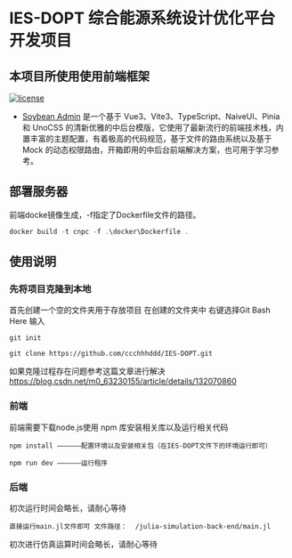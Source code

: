 # IES-DOPT 综合能源系统设计优化平台开发项目

## 本项目所使用使用前端框架

[![license](https://img.shields.io/badge/license-MIT-green.svg)](./LICENSE)

* [Soybean Admin](https://github.com/honghuangdc/soybean-admin) 是一个基于 Vue3、Vite3、TypeScript、NaiveUI、Pinia 和 UnoCSS 的清新优雅的中后台模版，它使用了最新流行的前端技术栈，内置丰富的主题配置，有着极高的代码规范，基于文件的路由系统以及基于 Mock 的动态权限路由，开箱即用的中后台前端解决方案，也可用于学习参考。

## 部署服务器

前端docke镜像生成，-f指定了Dockerfile文件的路径。

```powershell
docker build -t cnpc -f .\docker\Dockerfile .
```

## 使用说明

### 先将项目克隆到本地
首先创建一个空的文件夹用于存放项目
在创建的文件夹中 右键选择Git Bash Here
输入
```
git init
```
```
git clone https://github.com/ccchhhddd/IES-DOPT.git
```
如果克隆过程存在问题参考这篇文章进行解决
https://blog.csdn.net/m0_63230155/article/details/132070860

### 前端

前端需要下载node.js使用 npm 库安装相关库以及运行相关代码

```
npm install ——————配置环境以及安装相关包（在IES-DOPT文件下的环境运行即可）
```

```
npm run dev ——————运行程序
```

### 后端

初次运行时间会略长，请耐心等待

```
直接运行main.jl文件即可 文件路径：  /julia-simulation-back-end/main.jl
```

初次进行仿真运算时间会略长，请耐心等待
